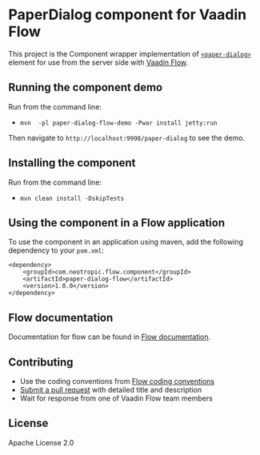 # PaperDialog component for Vaadin Flow

This project is the Component wrapper implementation of [`<paper-dialog>`](https://www.webcomponents.org/element/@polymer/paper-dialog) element
for use from the server side with [Vaadin Flow](https://github.com/vaadin/flow).

## Running the component demo
Run from the command line:
- `mvn  -pl paper-dialog-flow-demo -Pwar install jetty:run`

Then navigate to `http://localhost:9998/paper-dialog` to see the demo.

## Installing the component
Run from the command line:
- `mvn clean install -DskipTests`

## Using the component in a Flow application
To use the component in an application using maven,
add the following dependency to your `pom.xml`:
```
<dependency>
    <groupId>com.neotropic.flow.component</groupId>
    <artifactId>paper-dialog-flow</artifactId>
    <version>1.0.0</version>
</dependency>
```

## Flow documentation
Documentation for flow can be found in [Flow documentation](https://github.com/vaadin/flow-and-components-documentation/blob/master/documentation/Overview.asciidoc).

## Contributing
- Use the coding conventions from [Flow coding conventions](https://github.com/vaadin/flow/tree/master/eclipse)
- [Submit a pull request](https://www.digitalocean.com/community/tutorials/how-to-create-a-pull-request-on-github) with detailed title and description
- Wait for response from one of Vaadin Flow team members

## License
Apache License 2.0